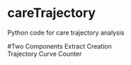 # careTrajectory
Python code for care trajectory analysis

#Two Components
Extract Creation  
Trajectory Curve Counter
